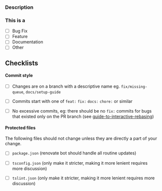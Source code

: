 <!--
## Pull Request template
-->
### Description
<!-- enter a description of your change here -->

### This is a 
<!-- Pick One -->
- [ ] Bug Fix
- [ ] Feature
- [ ] Documentation
- [ ] Other

## Checklists
#### Commit style
   <!-- Check all the following -->
   - [ ] Changes are on a branch with a descriptive name eg. `fix/missing-queue`, `docs/setup-guide`
   
   - [ ] Commits start with one of `feat:` `fix:` `docs:` `chore:` or similar
   
   - [ ] No excessive commits, eg: there should be no `fix:` commits for bugs that existed only on the PR branch (see [guide-to-interactive-rebasing](https://hackernoon.com/beginners-guide-to-interactive-rebasing-346a3f9c3a6d))

#### Protected files

The following files should not change unless they are directly a part of your change.
    <!-- Check any of the bellow files that have changed, add a reason for each if nessesary  -->
   
   - [ ] `package.json` (renovate bot should handle all routine updates)
   
   - [ ] `tsconfig.json` (only make it stricter, making it more lenient requires more discussion)
   
   - [ ] `tslint.json` (only make it stricter, making it more lenient requires more discussion)
